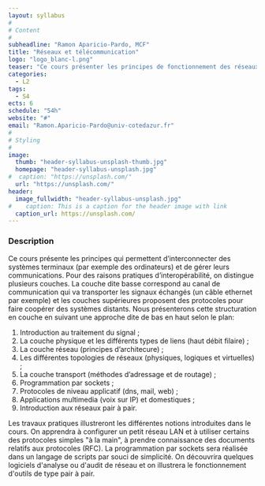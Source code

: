 ```yaml
---
layout: syllabus
#
# Content
#
subheadline: "Ramon Aparicio-Pardo, MCF"
title: "Réseaux et télécommunication"
logo: "logo_blanc-l.png"
teaser: "Ce cours présenter les principes de fonctionnement des réseaux de téléommunication depuis le signal à transmettre jusqu'à la réalisation de réseaux locaux."
categories:
  - L2
tags:
  - S4
ects: 6
schedule: "54h"
website: "#"
email: "Ramon.Aparicio-Pardo@univ-cotedazur.fr"
#
# Styling
#
image:
  thumb: "header-syllabus-unsplash-thumb.jpg"
  homepage: "header-syllabus-unsplash.jpg"
#  caption: "https://unsplash.com/"
  url: "https://unsplash.com/"
header:
  image_fullwidth: "header-syllabus-unsplash.jpg"
#    caption: This is a caption for the header image with link
  caption_url: https://unsplash.com/  
---
```


###  Description ###

Ce cours présente les principes qui permettent d’interconnecter des systèmes terminaux (par exemple des ordinateurs) et de gérer leurs communications. Pour des raisons pratiques d’interopérabilité, on distingue plusieurs couches. La couche dite basse correspond au canal de communication qui va transporter les signaux échangés (un câble ethernet par exemple) et les couches supérieures proposent des protocoles pour faire coopérer des systèmes distants. Nous présenterons cette structuration en couche en suivant une approche dite de bas en haut selon le plan:
1. Introduction au traitement du signal ;
2. La couche physique et les différents types de liens (haut débit filaire) ;
3. La couche réseau (principes d’architecure) ;
4. Les différentes topologies de réseaux (physiques, logiques et virtuelles) ;
5. La couche transport (méthodes d’adressage et de routage) ;
6. Programmation par sockets ;
7. Protocoles de niveau applicatif (dns, mail, web) ;
8. Applications multimedia (voix sur IP) et domestiques ;
9. Introduction aux réseaux pair à pair.

Les travaux pratiques illustreront les différentes notions introduites dans le cours. On apprendra à configurer un petit réseau LAN et à utiliser certains des protocoles simples "à la main", à prendre connaissance des documents relatifs aux protocoles (RFC). La programmation par sockets sera réalisée dans un langage de scripts par souci de simplicité. On découvrira quelques logiciels d'analyse ou d'audit de réseau et on illustrera le fonctionnement d'outils de type pair à pair.
